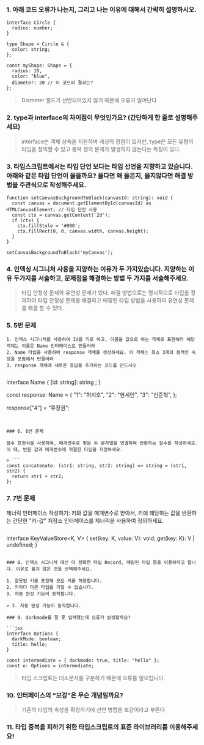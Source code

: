 ### 1. 아래 코드 오류가 나는지, 그리고 나는 이유에 대해서 간략히 설명하시오.

```
interface Circle {
  radius: number;
}

type Shape = Circle & {
  color: string;
};

const myShape: Shape = {
  radius: 10,
  color: "blue",
  diameter: 20 // 이 코드의 결과는?
};
```
> Diameter 필드가 선언되어있지 않기 때문에 오류가 일어난다


### 2. type과 interface의 차이점이 무엇인가요? (간단하게 한 줄로 설명해주세요)

> interface는 객체 상속을 지원하며 캐싱의 장점이 있지만, type은 모든 유형의 타입을 정의할 수 있고 중복 정의 문제가 발생하지 않는다는 특징이 있다.

### 3. 타입스크립트에서는 타입 단언 보다는 타입 선언을 지향하고 있습니다. 아래와 같은 타입 단언이 옳을까요? 옳다면 왜 옳은지, 옳지않다면 해결 방법을 주관식으로 작성해주세요.

```
function setCanvasBackgroundToBlack(canvasId: string): void {
  const canvas = document.getElementById(canvasId) as HTMLCanvasElement; // 타입 단언 사용
  const ctx = canvas.getContext('2d');
  if (ctx) {
    ctx.fillStyle = '#000';
    ctx.fillRect(0, 0, canvas.width, canvas.height);
  }
}

setCanvasBackgroundToBlack('myCanvas');
```

### 4. 인덱싱 시그니처 사용을 지양하는 이유가 두 가지있습니다. 지양하는 이유 두가지를 서술하고, 문제점을 해결하는 방법 두 가지를 서술해주세요.

> 타입 안정성 문제와 유연성 문제가 있다. 해결 방법으로는 명시적으로 타입을 정의하여 타입 안정성 문제를 해결하고  매핑된 타입 방법을 사용하여 유연성 문제를 해결 할 수 있다. 

### 5. 5번 문제

    1. 인덱스 시그니처를 사용하여 Id를 키로 하고, 이름을 값으로 하는 객체로 표현해라 해당 객체는 이름은 Name 인터페이스로 만들어라
    2. Name 타입을 사용하여 response 객체를 생성하세요. 이 객체는 최소 3개의 동적인 속성을 포함해서 만들어라
    3. response 객체에 새로운 응답을 추가하는 코드를 만드시오

> ```
interface Name {
  [id: string]: string ;
}

const response: Name = {
  "1": "허지호",
  "2": "현세인",
  "3": “신준혁”,
};

response["4"] = “주장권”;
```


### 6. 6번 문제

함수 표현식을 사용하여, 매개변수로 받은 두 문자열을 연결하여 반환하는 함수를 작성하세요. 이 때, 반환 값과 매개변수에 적절한 타입을 지정하세요.

> ```
const concatenate: (str1: string, str2: string) => string = (str1, str2) {
  return str1 + str2;
};

```

### 7. 7번 문제

제너릭 인터페이스 작성하기: 키와 값을 매개변수로 받아서, 키에 해당하는 값을 반환하는 간단한 "키-값" 저장소 인터페이스를 제너릭을 사용하여 정의하세요.

> ```
interface KeyValueStore<K, V> {
    set(key: K, value: V): void;
    get(key: K): V | undefined;
}

```

### 8. 인덱스 시그니처 대신 더 정확한 타입 Record, 매핑된 타입 등을 이용하라고 합니다. 이유로 옳지 않은 것을 선택해주세요.

1. 잘못된 키를 포함해 모든 키를 허용합니다.
2. 키마다 다른 타입을 가질 수 없습니다.
3. 자동 완성 기능이 동작합니다.

> 3. 자동 완성 기능이 동작합니다.

### 9. darkmode를 잘 못 입력했는데 오류가 발생할까요?

```jsx
interface Options {
  darkMode: boolean;
  title: hello;
}

const intermediate = { darkmode: true, title: "hello" };
const o: Options = intermediate;
```
>  타입 스크립트는 대소문자를 구분하기 때문에 오류를 일으킵니다.
### 10. 인터페이스의 “보강”은 무슨 개념일까요?
> 기존의 타입의 속성을 확장하기에 선언 병합을 보강이라고 부른다
### 11. 타입 중복을 피하기 위한 타입스크립트의 표준 라이브러리를 이용해주세요!
